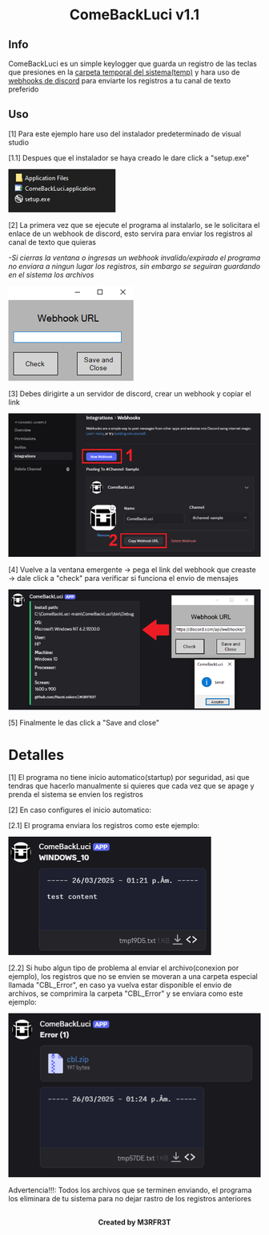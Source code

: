 <h1 align="center">ComeBackLuci v1.1</h1>

## Info

ComeBackLuci es un simple keylogger que guarda un registro de las teclas que presiones en la <a href="https://learn.microsoft.com/en-us/dotnet/api/system.io.path.gettemppath?view=net-8.0&tabs=windows">carpeta temporal del sistema(temp)</a> y hara uso de <a href="https://support.discord.com/hc/es/articles/228383668-Introducci%C3%B3n-a-los-webhook">webhooks de discord</a> para enviarte los registros a tu canal de texto preferido

## Uso

[1] Para este ejemplo hare uso del instalador predeterminado de visual studio

[1.1] Despues que el instalador se haya creado le dare click a "setup.exe"

<img src="/images/download.png" alt="download">

[2] La primera vez que se ejecute el programa al instalarlo, se le solicitara el enlace de un webhook de discord, esto servira para enviar los registros al canal de texto que quieras

<i>-Si cierras la ventana o ingresas un webhook invalido/expirado el programa no enviara a ningun lugar los registros, sin embargo se seguiran guardando en el sistema los archivos</i>

<img src="/images/setup.png" alt="setup">

[3] Debes dirigirte a un servidor de discord, crear un webhook y copiar el link

<img src="/images/create.png" alt="create">

[4] Vuelve a la ventana emergente -> pega el link del webhook que creaste -> dale click a "check" para verificar si funciona el envio de mensajes

<img src="/images/sample.png" alt="sample">

[5] Finalmente le das click a "Save and close"

# Detalles

[1] El programa no tiene inicio automatico(startup) por seguridad, asi que tendras que hacerlo manualmente si quieres que cada vez que se apage y prenda el sistema se envien los registros

[2] En caso configures el inicio automatico:

[2.1] El programa enviara los registros como este ejemplo:

<img src="/images/done.png" alt="done">

[2.2] Si hubo algun tipo de problema al enviar el archivo(conexion por ejemplo), los registros que no se envien se moveran a una carpeta especial llamada "CBL_Error", en caso ya vuelva estar disponible el envio de archivos, se comprimira la carpeta "CBL_Error" y se enviara como este ejemplo:

<img src="/images/error.png" alt="error">

Advertencia!!!: Todos los archivos que se terminen enviando, el programa los eliminara de tu sistema para no dejar rastro de los registros anteriores

##

<h4 align="center">Created by M3RFR3T</h1>
